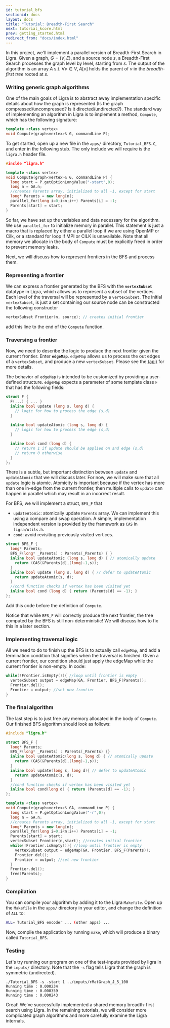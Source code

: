 ```yaml
---
id: tutorial_bfs
sectionid: docs
layout: docs
title: "Tutorial: Breadth-First Search"
next: tutorial_kcore.html
prev: getting_started.html
redirect_from: "docs/index.html"
---
```


In this project, we'll implement a parallel version of Breadth-First Search in 
Ligra. Given a graph, $G = (V,E)$, and a source node $s$, a Breadth-First Search 
processes the graph level by level, starting from $s$. The output of the 
algorithm is an array $A$ s.t. $\forall v \in V, A[v]$ holds the parent of $v$ in 
the *breadth-first tree* rooted at $s$. 

### Writing generic graph algorithms

One of the main goals of Ligra is to abstract away implementation specific details
about how the graph is represented (Is the graph compressed/uncompressed? Is it
directed/undirected?). The standard way of implementing an algorithm in Ligra is 
to implement a method, `Compute`, which has the following signature: 

``` cpp
template <class vertex>
void Compute(graph<vertex>& G, commandLine P);
```

To get started, open up a new file in the `apps/` directory, `Tutorial_BFS.C`, and 
enter in the following stub. The only include we will require is the `ligra.h` header
file.

``` cpp
#inclde "ligra.h"

template <class vertex>
void Compute(graph<vertex>& G, commandLine P) {
  long start = P.getOptionLongValue("-start",0);
  long n = GA.n;
  //creates Parents array, initialized to all -1, except for start
  long* Parents = new long[n];
  parallel_for(long i=0;i<n;i++) Parents[i] = -1;
  Parents[start] = start;
}
```

So far, we have set up the variables and data necessary for the algorithm. 
We use `parallel_for` to initialize memory in parallel. This statement 
is just a macro that is replaced by either a parallel loop if we are using 
OpenMP or Cilk, or a standard for loop if MPI or CILK is unavailable. Note that 
all memory we allocate in the body of `Compute`  must be explicitly freed 
in order to prevent memory leaks.

Next, we will discuss how to represent frontiers in the BFS and process them. 

### Representing a frontier

We can express a frontier generated by the BFS with the **`vertexSubset`** datatype in 
Ligra, which allows us to represent a subset of the vertices. Each level of the 
traversal will be represented by a `vertexSubset`. The initial `vertexSubset`, is just
a set containing our source node can be constructed the following constructor

``` cpp
vertexSubset Frontier(n, source); // creates initial frontier
```
add this line to the end of the `Compute` function. 

### Traversing a frontier

Now, we need to describe the logic to produce the next frontier given the current 
frontier. Enter **`edgeMap`**. `edgeMap` allows us to process the out edges of a 
`vertexSubset`, and produce a new `vertexSubset`. Please see the [(api)](/ligra/docs/api.html#edgemap) 
for more details.

The behavior of `edgeMap` is intended to be customized by providing a user-defined structure.
`edgeMap` expects a parameter of some template class `F` that has the following fields: 

``` cpp
struct F {
  F(...) { ... }
  inline bool update (long s, long d) {
    // logic for how to process the edge (s,d)
  }
  
  inline bool updateAtomic (long s, long d) {
    // logic for how to process the edge (s,d)
  }

  inline bool cond (long d) {
    // return 1 if update should be applied on and edge (s,d) 
    // return 0 otherwise
  }
};
```

There is a subtle, but important distinction between `update` and `updateAtomic` that
we will discuss later. For now, we will make sure that all `update` logic is atomic. 
Atomicity is important because if the vertex has more than one in-edge from the current 
frontier, then multiple calls to `update` can happen in parallel which may result in 
an incorrect result.

For BFS, we will implement a struct, `BFS_F` that 

- `updateAtomic`: atomically update `Parents` array. We can implement this using a
  compare and swap operation. A simple, implementation independent version
  is provided by the framework as `CAS` in `ligra/utils.h`.  
- `cond`: avoid revisiting previously visited vertices.

``` cpp
struct BFS_F {
  long* Parents;
  BFS_F(long* _Parents) : Parents(_Parents) { }
  inline bool updateAtomic (long s, long d) { // atomically update
    return (CAS(&Parents[d],(long)-1,s));
  }
  inline bool update (long s, long d) { // defer to updateAtomic
    return updateAtomic(s, d);
  }
  //cond function checks if vertex has been visited yet
  inline bool cond (long d) { return (Parents[d] == -1); }
};
```

Add this code before the definition of `Compute`. 

Notice that while `BFS_F` will correctly produce the next frontier, the tree computed 
by the BFS is still non-deterministic! We will discuss how to fix this in a later section.

### Implementing traversal logic

All we need to do to finish up the BFS is to actually call `edgeMap`, and
add a termination condition that signifies when the traversal is finished. Given
a current frontier, our condition should just apply the edgeMap while the current
frontier is non-empty. In code:

``` cpp
while(!Frontier.isEmpty()){ //loop until frontier is empty
  vertexSubset output = edgeMap(GA, Frontier, BFS_F(Parents));
  Frontier.del();
  Frontier = output; //set new frontier
}
```

### The final algorithm

The last step is to just free any memory allocated in the body of `Compute`. Our
finished BFS algorithm should look as follows:

``` cpp
#include "ligra.h"

struct BFS_F {
  long* Parents;
  BFS_F(long* _Parents) : Parents(_Parents) {}
  inline bool updateAtomic(long s, long d) { // atomically update
    return (CAS(&Parents[d],(long)-1,s));
  }
  inline bool update(long s, long d){ // defer to updateAtomic
    return updateAtomic(s, d);
  }
  //cond function checks if vertex has been visited yet
  inline bool cond(long d) { return (Parents[d] == -1); }
};

template <class vertex>
void Compute(graph<vertex>& GA, commandLine P) {
  long start = P.getOptionLongValue("-r",0);
  long n = GA.n;
  //creates Parents array, initialized to all -1, except for start
  long* Parents = new long[n];
  parallel_for(long i=0;i<n;i++) Parents[i] = -1;
  Parents[start] = start;
  vertexSubset Frontier(n,start); //creates initial frontier
  while(!Frontier.isEmpty()){ //loop until frontier is empty
    vertexSubset output = edgeMap(GA, Frontier, BFS_F(Parents));
    Frontier.del();
    Frontier = output; //set new frontier
  }
  Frontier.del();
  free(Parents);
}
```

### Compilation

You can compile your algorithm by adding it to the Ligra `Makefile`. Open up the
`Makefile` in the `apps/` directory in your editor, and change the definition of
`ALL` to:

``` bash
ALL= Tutorial_BFS encoder ... (other apps) ...
```

Now, compile the application by running `make`, which will produce a binary called 
`Tutorial_BFS`.

### Testing

Let's try running our program on one of the test-inputs provided by ligra in the `inputs/`
directory. Note that the `-s` flag tells Ligra that the graph is symmetric (undirected). 

``` 
./Tutorial_BFS -s -start 1 ../inputs/rMatGraph_J_5_100
Running time : 0.000234
Running time : 0.000359
Running time : 0.000243
```

Great! We've successfully implemented a shared memory breadth-first search using Ligra. 
In the remaining tutorials, we will consider more complicated graph algorithms and more
carefully examine the Ligra internals. 
